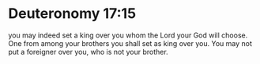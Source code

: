 # Deuteronomy 17:15

you may indeed set a king over you whom the Lord your God will choose. One from among your brothers you shall set as king over you. You may not put a foreigner over you, who is not your brother.
